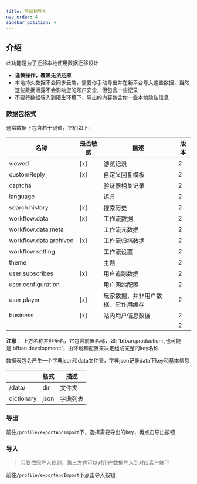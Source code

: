 ```yaml
---
title: 导出和导入
nav_order: 4
sidebar_position: 4
---
```


## 介绍

此功能是为了迁移本地使用数据迁移设计

- **谨慎操作，覆盖无法还原**
- 本地持久数据不会同步云端，需要你手动导出并在新平台导入这些数据，当然这些数据泄露不会影响您的账户安全，但包含一些记录
- 不要将数据导入到陌生环境下，导出的内容包含你一些本地隐私信息

### 数据包格式

通常数据下包含若干键值，它们如下:

| 名称                     | 是否敏感 | 描述                | 版本 |
|------------------------|------|-------------------|----|
| viewed                 | [x]  | 游览记录              | 2  |
| customReply            | [x]  | 自定义回复模板           | 2  |
| captcha                |      | 验证器相关记录           | 2  |
| language               |      | 语言                | 2  |
| search.history         | [x]  | 搜索历史              | 2  |
| workflow.data          | [x]  | 工作流数据             | 2  |
| workflow.data.meta     |      | 工作流元数据            | 2  |
| workflow.data.archived | [x]  | 工作流归档数据           | 2  |
| workflow.setting       |      | 工作流设置             | 2  |
| theme                  |      | 主题                | 2  |
| user.subscribes        | [x]  | 用户追踪数据            | 2  |
| user.configuration     |      | 用户网站配置            | 2  |
| user.player            | [x]  | 玩家数据，并非用户数据，它作用缓存 | 2  |
| business               | [x]  | 站内用户信息数据          | 2  |
|                        |      |                   | 2  |

**注意**： 上方名称并非全名，它包含前置名称，如: 'bfban.production:',也可能是'bfban.development:'，由环境和配置来决定组成完整的key名称

数据表包会产生一个字典json和data文件夹，字典json记录data下key和基本信息

|            | 格式   | 描述   |
|------------|------|------|
| /data/     | dir  | 文件夹  |
| dictionary | json | 字典列表 |



### 导出

前往`/profile/exportAndImport`下，选择需要导出的key，再点击导出按钮

### 导入

> 只要依照导入规则，第三方也可以对用户数据导入到对应客户端下

前往`/profile/exportAndImport`下点击导入按钮

